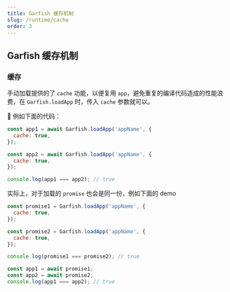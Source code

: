 ```yaml
---
title: Garfish 缓存机制
slug: /runtime/cache
order: 3
---
```


## Garfish 缓存机制


### 缓存

手动加载提供的了 `cache` 功能，以便复用 `app`，避免重复的编译代码造成的性能浪费，在 `Garfish.loadApp` 时，传入 `cache` 参数就可以。

 例如下面的代码：

```js
const app1 = await Garfish.loadApp('appName', {
  cache: true,
});

const app2 = await Garfish.loadApp('appName', {
  cache: true,
});

console.log(app1 === app2); // true
```

实际上，对于加载的 `promise` 也会是同一份，例如下面的 demo

```js
const promise1 = Garfish.loadApp('appName', {
  cache: true,
});

const promise2 = Garfish.loadApp('appName', {
  cache: true,
});

console.log(promise1 === promise2); // true

const app1 = await promise1;
const app2 = await promise2;
console.log(app1 === app2); // true
```

